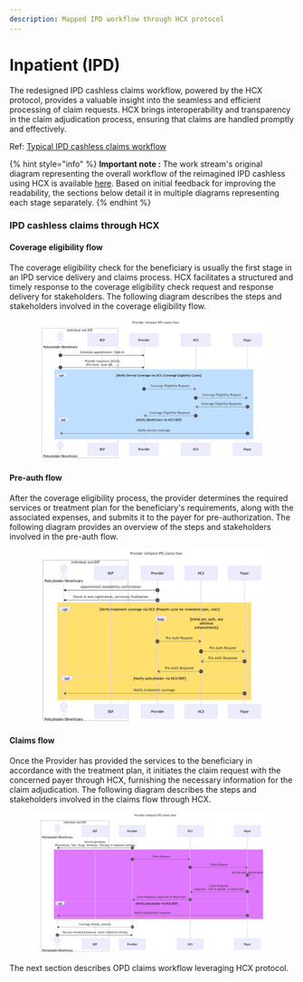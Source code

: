 ```yaml
---
description: Mapped IPD workflow through HCX protocol
---
```


# Inpatient (IPD)

The redesigned IPD cashless claims workflow, powered by the HCX protocol, provides a valuable insight into the seamless and efficient processing of claim requests. HCX brings interoperability and transparency in the claim adjudication process, ensuring that claims are handled promptly and effectively.

Ref: [Typical IPD cashless claims workflow](../typical-workflows/inpatient-ipd.md)

{% hint style="info" %}
**Important note :** The work stream's original diagram representing the overall workflow of the reimagined IPD cashless using HCX is available [here](https://drive.google.com/file/d/1Upcz5oRkIK8loaqeeinw-eFY4au7MiJS/view?usp=drive\_link). Based on initial feedback for improving the readability, the sections below detail it in multiple diagrams representing each stage separately.
{% endhint %}

### **IPD cashless claims through HCX**

#### **Coverage eligibility flow**

The coverage eligibility check for the beneficiary is usually the first stage in an IPD service delivery and claims process. HCX facilitates a structured and timely response to the coverage eligibility check request and response delivery for stakeholders. The following diagram describes the steps and stakeholders involved in the coverage eligibility flow.

<figure><img src="../../../.gitbook/assets/image (2).png" alt=""><figcaption></figcaption></figure>

#### **Pre-auth flow**

After the coverage eligibility process, the provider determines the required services or treatment plan for the beneficiary's requirements, along with the associated expenses, and submits it to the payer for pre-authorization. The following diagram provides an overview of the steps and stakeholders involved in the pre-auth flow.

<figure><img src="../../../.gitbook/assets/image (3).png" alt=""><figcaption></figcaption></figure>

#### **Claims flow**

Once the Provider has provided the services to the beneficiary in accordance with the treatment plan, it initiates the claim request with the concerned payer through HCX, furnishing the necessary information for the claim adjudication. The following diagram describes the steps and stakeholders involved in the claims flow through HCX.

<figure><img src="../../../.gitbook/assets/image (4).png" alt=""><figcaption></figcaption></figure>

The next section describes OPD claims workflow leveraging HCX protocol.
